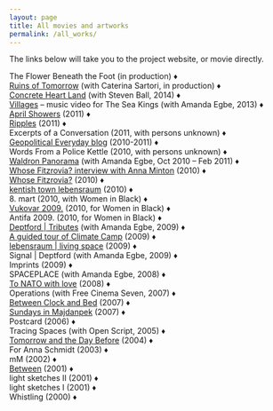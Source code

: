 ```yaml
---
layout: page
title: All movies and artworks
permalink: /all_works/
---
```


The links below will take you to the project website, or movie directly.

The Flower Beneath the Foot (in production) ♦  
[Ruins of Tomorrow]() (with Caterina Sartori, in production) ♦  
[Concrete Heart Land](http://concreteheartland.info) (with Steven Ball, 2014) ♦  
[Villages](https://www.youtube.com/watch?v=4qBcCHTn-ic) – music video for The Sea Kings (with Amanda Egbe, 2013) ♦  
[April Showers](https://razbigor.github.io/april_showers/) (2011) ♦  
[Ripples](https://razbigor.github.io/april_showers/) (2011) ♦  
Excerpts of a Conversation (2011, with persons unknown) ♦  
[Geopolitical Everyday blog](https://geopoliticaleveryday.wordpress.com/) (2010-2011) ♦  
Words From a Police Kettle (2010, with persons unknown) ♦  
[Waldron Panorama](https://razbigor.github.io/waldron/) (with Amanda Egbe, Oct 2010 – Feb 2011) ♦  
[Whose Fitzrovia? interview with Anna Minton](https://razbigor.github.io/april_showers/) (2010) ♦  
[Whose Fitzrovia?](https://razbigor.github.io/april_showers/) (2010) ♦  
[kentish town lebensraum]() (2010) ♦  
8. mart (2010, with Women in Black) ♦  
[Vukovar 2009.]() (2010, for Women in Black) ♦  
Antifa 2009. (2010, for Women in Black) ♦  
[Deptford | Tributes](http://www.deptfordtributes.co.uk/) (with Amanda Egbe, 2009) ♦  
[A guided tour of Climate Camp](https://www.youtube.com/watch?v=rLQRGaEfJ2A) (2009) ♦  
[lebensraum | living space]() (2009) ♦  
Signal | Deptford (with Amanda Egbe, 2009) ♦  
Imprints (2009) ♦  
SPACEPLACE (with Amanda Egbe, 2008) ♦  
[To NATO with love]() (2008) ♦  
Operations (with Free Cinema Seven, 2007) ♦  
[Between Clock and Bed](http://www.studycollection.org.uk/works/between-clock-and-bed) (2007) ♦  
[Sundays in Majdanpek](http://www.studycollection.co.uk/sundaysinmajdanpek/) (2007) ♦  
Postcard (2006) ♦  
Tracing Spaces (with Open Script, 2005) ♦  
[Tomorrow and the Day Before]() (2004) ♦  
For Anna Schmidt (2003) ♦  
mM (2002) ♦  
[Between]() (2001) ♦  
light sketches II (2001) ♦  
light sketches I (2001) ♦  
Whistling (2000) ♦  
